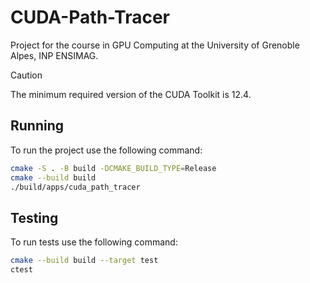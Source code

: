 # CUDA-Path-Tracer

Project for the course in GPU Computing at the University of Grenoble Alpes, INP ENSIMAG.

> [!CAUTION]
> The minimum required version of the CUDA Toolkit is 12.4.

## Running

To run the project use the following command:

```bash
cmake -S . -B build -DCMAKE_BUILD_TYPE=Release
cmake --build build
./build/apps/cuda_path_tracer
```

## Testing

<!-- FIXME: Broken linking -->

To run tests use the following command:

```bash
cmake --build build --target test
ctest
```